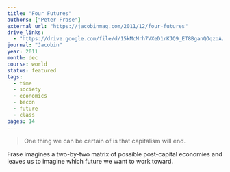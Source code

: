 ```yaml
---
title: "Four Futures"
authors: ["Peter Frase"]
external_url: "https://jacobinmag.com/2011/12/four-futures"
drive_links:
  - "https://drive.google.com/file/d/15kMcMrh7VXeD1rKJQ9_ET8BganQOqzoA/view?usp=drivesdk"
journal: "Jacobin"
year: 2011
month: dec
course: world
status: featured
tags:
  - time
  - society
  - economics
  - becon
  - future
  - class
pages: 14
---
```


> One thing we can be certain of is that capitalism will end.

Frase imagines a two-by-two matrix of possible post-capital economies and leaves us to imagine which future we want to work toward.
